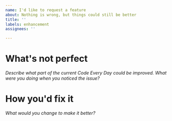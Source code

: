 ```yaml
---
name: I'd like to request a feature
about: Nothing is wrong, but things could still be better
title: ''
labels: enhancement
assignees: ''

---
```


# What's not perfect

*Describe what part of the current Code Every Day could be improved. What were you doing when you noticed the issue?*

# How you'd fix it

*What would you change to make it better?*
